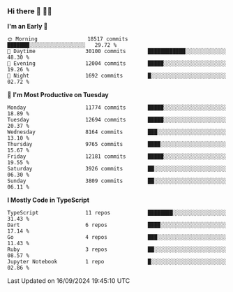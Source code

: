 ### Hi there 👋 🧑‍💻



<!--START_SECTION:waka-->
**I'm an Early 🐤** 

```text
🌞 Morning                18517 commits       ███████░░░░░░░░░░░░░░░░░░   29.72 % 
🌆 Daytime                30100 commits       ████████████░░░░░░░░░░░░░   48.30 % 
🌃 Evening                12004 commits       █████░░░░░░░░░░░░░░░░░░░░   19.26 % 
🌙 Night                  1692 commits        █░░░░░░░░░░░░░░░░░░░░░░░░   02.72 % 
```
📅 **I'm Most Productive on Tuesday** 

```text
Monday                   11774 commits       █████░░░░░░░░░░░░░░░░░░░░   18.89 % 
Tuesday                  12694 commits       █████░░░░░░░░░░░░░░░░░░░░   20.37 % 
Wednesday                8164 commits        ███░░░░░░░░░░░░░░░░░░░░░░   13.10 % 
Thursday                 9765 commits        ████░░░░░░░░░░░░░░░░░░░░░   15.67 % 
Friday                   12181 commits       █████░░░░░░░░░░░░░░░░░░░░   19.55 % 
Saturday                 3926 commits        ██░░░░░░░░░░░░░░░░░░░░░░░   06.30 % 
Sunday                   3809 commits        ██░░░░░░░░░░░░░░░░░░░░░░░   06.11 % 
```


**I Mostly Code in TypeScript** 

```text
TypeScript               11 repos            ████████░░░░░░░░░░░░░░░░░   31.43 % 
Dart                     6 repos             ████░░░░░░░░░░░░░░░░░░░░░   17.14 % 
Go                       4 repos             ███░░░░░░░░░░░░░░░░░░░░░░   11.43 % 
Ruby                     3 repos             ██░░░░░░░░░░░░░░░░░░░░░░░   08.57 % 
Jupyter Notebook         1 repo              █░░░░░░░░░░░░░░░░░░░░░░░░   02.86 % 
```




 Last Updated on 16/09/2024 19:45:10 UTC
<!--END_SECTION:waka-->


